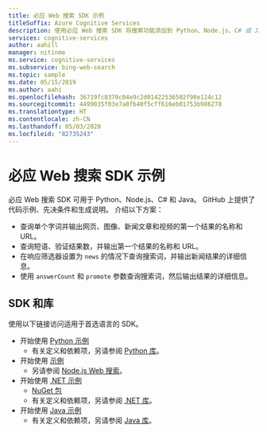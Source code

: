 ```yaml
---
title: 必应 Web 搜索 SDK 示例
titleSuffix: Azure Cognitive Services
description: 使用必应 Web 搜索 SDK 将搜索功能添加到 Python、Node.js、C# 或 Java 应用程序中。
services: cognitive-services
author: aahill
manager: nitinme
ms.service: cognitive-services
ms.subservice: bing-web-search
ms.topic: sample
ms.date: 05/15/2019
ms.author: aahi
ms.openlocfilehash: 36719fc8370c04e9c2d01422536502f90e124c12
ms.sourcegitcommit: 4499035f03e7a8fb40f5cff616eb01753b986278
ms.translationtype: HT
ms.contentlocale: zh-CN
ms.lasthandoff: 05/03/2020
ms.locfileid: "82735243"
---
```

# <a name="bing-web-search-sdk-samples"></a>必应 Web 搜索 SDK 示例

必应 Web 搜索 SDK 可用于 Python、Node.js、C# 和 Java。 GitHub 上提供了代码示例、先决条件和生成说明。 介绍以下方案：

* 查询单个字词并输出网页、图像、新闻文章和视频的第一个结果的名称和 URL。
* 查询短语、验证结果数，并输出第一个结果的名称和 URL。
* 在响应筛选器设置为 `news` 的情况下查询搜索词，并输出新闻结果的详细信息。
* 使用 `answerCount` 和 `promote` 参数查询搜索词，然后输出结果的详细信息。

## <a name="sdks-and-libraries"></a>SDK 和库

使用以下链接访问适用于首选语言的 SDK。

* 开始使用 [Python 示例](https://github.com/Azure-Samples/cognitive-services-python-sdk-samples)
  * 有关定义和依赖项，另请参阅 [Python 库](https://github.com/Azure/azure-sdk-for-python/tree/master/sdk/cognitiveservices/azure-cognitiveservices-search-websearch)。
* 开始使用 [ 示例](https://github.com/Azure-Samples/cognitive-services-node-sdk-samples)
  * 另请参阅 [Node.js Web 搜索](https://github.com/Azure/azure-sdk-for-node/tree/master/lib/services/cognitiveServicesWebSearch)。
* 开始使用 [.NET 示例](https://github.com/Azure-Samples/cognitive-services-dotnet-sdk-samples/tree/master/BingSearchv7)
  * [NuGet 包](https://www.nuget.org/packages/Microsoft.Azure.CognitiveServices.Search.WebSearch/1.2.0)
  * 有关定义和依赖项，另请参阅 [.NET 库](https://github.com/Azure/azure-sdk-for-net/tree/master/sdk/cognitiveservices/Search.BingWebSearch)。
* 开始使用 [Java 示例](https://github.com/Azure-Samples/cognitive-services-java-sdk-samples)
  * 有关定义和依赖项，另请参阅 [Java 库](https://github.com/Azure-Samples/cognitive-services-java-sdk-samples/tree/master/Search/BingWebSearch)。
